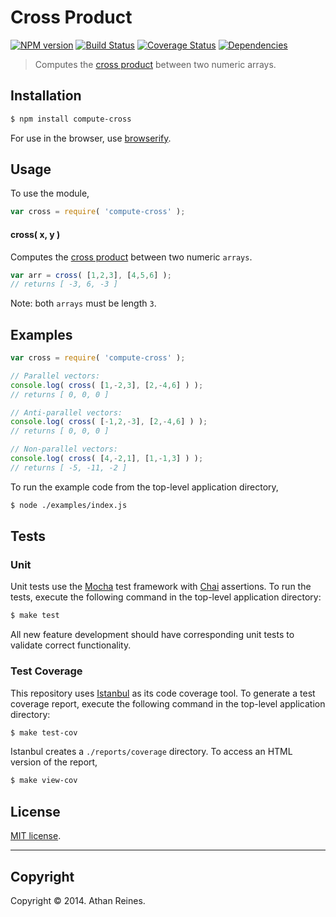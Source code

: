 Cross Product
===
[![NPM version][npm-image]][npm-url] [![Build Status][travis-image]][travis-url] [![Coverage Status][coveralls-image]][coveralls-url] [![Dependencies][dependencies-image]][dependencies-url]

> Computes the [cross product](http://en.wikipedia.org/wiki/Cross_product) between two numeric arrays.


## Installation

``` bash
$ npm install compute-cross
```

For use in the browser, use [browserify](https://github.com/substack/node-browserify).


## Usage

To use the module,

``` javascript
var cross = require( 'compute-cross' );
```

#### cross( x, y )

Computes the [cross product](http://en.wikipedia.org/wiki/Cross_product) between two numeric `arrays`.

``` javascript
var arr = cross( [1,2,3], [4,5,6] );
// returns [ -3, 6, -3 ]
```

Note: both `arrays` must be length `3`.


## Examples

``` javascript
var cross = require( 'compute-cross' );

// Parallel vectors:
console.log( cross( [1,-2,3], [2,-4,6] ) );
// returns [ 0, 0, 0 ]

// Anti-parallel vectors:
console.log( cross( [-1,2,-3], [2,-4,6] ) );
// returns [ 0, 0, 0 ]

// Non-parallel vectors:
console.log( cross( [4,-2,1], [1,-1,3] ) );
// returns [ -5, -11, -2 ]
```

To run the example code from the top-level application directory,

``` bash
$ node ./examples/index.js
```


## Tests

### Unit

Unit tests use the [Mocha](http://mochajs.org/) test framework with [Chai](http://chaijs.com) assertions. To run the tests, execute the following command in the top-level application directory:

``` bash
$ make test
```

All new feature development should have corresponding unit tests to validate correct functionality.


### Test Coverage

This repository uses [Istanbul](https://github.com/gotwarlost/istanbul) as its code coverage tool. To generate a test coverage report, execute the following command in the top-level application directory:

``` bash
$ make test-cov
```

Istanbul creates a `./reports/coverage` directory. To access an HTML version of the report,

``` bash
$ make view-cov
```


## License

[MIT license](http://opensource.org/licenses/MIT). 


---
## Copyright

Copyright &copy; 2014. Athan Reines.


[npm-image]: http://img.shields.io/npm/v/compute-cross.svg
[npm-url]: https://npmjs.org/package/compute-cross

[travis-image]: http://img.shields.io/travis/compute-io/cross/master.svg
[travis-url]: https://travis-ci.org/compute-io/cross

[coveralls-image]: https://img.shields.io/coveralls/compute-io/cross/master.svg
[coveralls-url]: https://coveralls.io/r/compute-io/cross?branch=master

[dependencies-image]: http://img.shields.io/david/compute-io/cross.svg
[dependencies-url]: https://david-dm.org/compute-io/cross

[dev-dependencies-image]: http://img.shields.io/david/dev/compute-io/cross.svg
[dev-dependencies-url]: https://david-dm.org/dev/compute-io/cross

[github-issues-image]: http://img.shields.io/github/issues/compute-io/cross.svg
[github-issues-url]: https://github.com/compute-io/cross/issues
